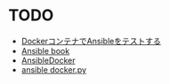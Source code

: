 # TODO

- [DockerコンテナでAnsibleをテストする](http://tdoc.info/blog/2016/07/08/ansible_to_docker.html)
- [Ansible book](https://gumroad.com/l/TNHSc)
- [AnsibleDocker](https://github.com/shirou/ansible-docker)
- [ansible docker.py](https://github.com/ansible/ansible/blob/devel/contrib/inventory/docker.py)
